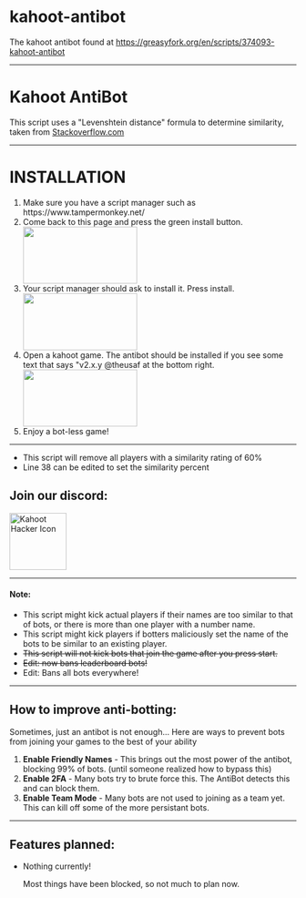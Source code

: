# kahoot-antibot
The kahoot antibot found at https://greasyfork.org/en/scripts/374093-kahoot-antibot
<hr>
<h1>Kahoot AntiBot</h1>
<p>This script uses a "Levenshtein distance" formula to determine similarity, taken from <a href="https://stackoverflow.com/questions/10473745/compare-strings-javascript-return-of-likely">Stackoverflow.com</a></p>
<hr>
<b><h1>INSTALLATION</h1></b>
<ol>
<li>Make sure you have a script manager such as https://www.tampermonkey.net/</li>
<li>Come back to this page and press the green install button.</li>
<img src="https://cdn.discordapp.com/attachments/552323024083484700/665721774993834024/Screen_Shot_2020-01-11_at_4.59.39_PM.png" height="100" width="200">
<li>Your script manager should ask to install it. Press install.</li>
<img src="https://cdn.discordapp.com/attachments/552323024083484700/665721772481708032/Screen_Shot_2020-01-11_at_5.00.07_PM.png" height="100" width="200">
<li>Open a kahoot game. The antibot should be installed if you see some text that says "v2.x.y @theusaf at the bottom right.</li><img src="https://cdn.discordapp.com/attachments/552323024083484700/665600000318898214/Screen_Shot_2020-01-11_at_8.55.56_AM.png" height="100" width="200">
<li>Enjoy a bot-less game!</li>
</ol>
<hr>
<ul>
<li>This script will remove all players with a similarity rating of 60%</li>
<li>Line 38 can be edited to set the similarity percent</li>
</ul>
<h2>Join our discord:</h2>
<a href="https://discord.gg/pPdvXU6"><img src="https://cdn.discordapp.com/icons/641133408205930506/31c023710d468520708d6defb32a89bc.png?size=128" alt="Kahoot Hacker Icon" height="100" width="100"></a>
<hr>
<h4>Note:</h4>
<ul>
<li>This script might kick actual players if their names are too similar to that of bots, or there is more than one player with a number name.</li>
<li>This script might kick players if botters maliciously set the name of the bots to be similar to an existing player.</li>
<li><del>This script will not kick bots that join the game after you press start.</del></li>
<li><del>Edit: now bans leaderboard bots!</del></li>
<li>Edit: Bans all bots everywhere!</li>
</ul>
<hr>
<h2>How to improve anti-botting:</h2>
<p>Sometimes, just an antibot is not enough... Here are ways to prevent bots from joining your games to the best of your ability</p>
<ol>
<li><b>Enable Friendly Names</b> - This brings out the most power of the antibot, blocking 99% of bots. (until someone realized how to bypass this)</li>
<li><b>Enable 2FA</b> - Many bots try to brute force this. The AntiBot detects this and can block them.</li>
<li><b>Enable Team Mode</b> - Many bots are not used to joining as a team yet. This can kill off some of the more persistant bots.</li>
</ol>
<hr>
<h2>Features planned:</h2>
<ul>
<li>Nothing currently!</li>
<p>Most things have been blocked, so not much to plan now.</p>
</ul>
